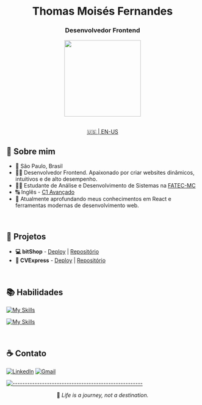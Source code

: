 <div align="center">

# Thomas Moisés Fernandes

### Desenvolvedor Frontend

<div align="center">
  <a href="https://youtu.be/dQw4w9WgXcQ">
    <img height=200 align="center" src="https://github-readme-stats.vercel.app/api?username=thomasmfx&hide_border=true&theme=github_dark_dimmed&rank_icon=github&show_icons=true" />
  </a>
</div>

<br>

[🇺🇸 | EN-US](https://github.com/thomasmfx/thomasmfx/blob/main/README.md)

</div>

## 📜 Sobre mim

- 📍 São Paulo, Brasil
- 👨‍💻 Desenvolvedor Frontend. Apaixonado por criar websites dinâmicos, intuitivos e de alto desempenho.
- 👨‍🎓 Estudante de Análise e Desenvolvimento de Sistemas na [FATEC-MC](https://www.fatecmogidascruzes.com.br/)
- 🔠 Inglês - [C1 Avançado](https://cert.efset.org/jd3519)
- 🌱 Atualmente aprofundando meus conhecimentos em React e ferramentas modernas de desenvolvimento web.

<br>

## 🚀 Projetos

- **💻 bitShop** - [Deploy](https://bitshop-tech.vercel.app/) | [Repositório](https://github.com/thomasmfx/bitshop) <br>
- **💼 CVExpress** - [Deploy](https://cvexpress-rose.vercel.app/) | [Repositório](https://github.com/thomasmfx/cvexpress)

<br>

## 📚 Habilidades
[![My Skills](https://skillicons.dev/icons?i=js,html,css,react,styledcomponents)](https://skillicons.dev)

[![My Skills](https://skillicons.dev/icons?i=git,jest,npm,linux,webpack,vite,vitest,vercel)](https://skillicons.dev)

<br>

## ☕ Contato
<div align="left">

[![LinkedIn](https://img.shields.io/badge/LinkedIn-0077B5?style=for-the-badge&logo=linkedin&logoColor=white)](https://www.linkedin.com/in/thomas-moises-fernandes/)
[![Gmail](https://img.shields.io/badge/gmail-%23DD0031.svg?&style=for-the-badge&logo=gmail&logoColor=white)](mailto:thomasmoisesf@gmail.com)

</div>

[![-----------------------------------------------------](https://raw.githubusercontent.com/andreasbm/readme/master/assets/lines/colored.png)](#table-of-contents)

<div align="center">

📝 *Life is a journey, not a destination.*

</div>
